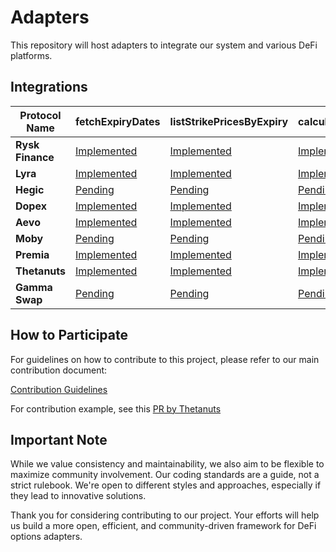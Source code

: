 # Adapters

This repository will host adapters to integrate our system and various DeFi platforms.

## Integrations

| **Protocol Name** | **fetchExpiryDates**                                     | **listStrikePricesByExpiry**                                     | **calculatePremiumForOption**                                     | **buyOptionContract**                                     | **addOptionToPosition**                                     | **exerciseOptionContract**                                 | **sellOptionBackToIssuer**                                 | **transferOptionOwnership**                                 |
| ----------------- | -------------------------------------------------------- | ---------------------------------------------------------------- | ----------------------------------------------------------------- | --------------------------------------------------------- | ----------------------------------------------------------- | ---------------------------------------------------------- | ---------------------------------------------------------- | ----------------------------------------------------------- |
| **Rysk Finance**  | [Implemented](./rysk-finance/fetchExpiryDates/CONTRIBUTE.md) | [Implemented](./rysk-finance/listStrikePricesByExpiry/CONTRIBUTE.md) | [Implemented](./rysk-finance/calculatePremiumForOption/CONTRIBUTE.md) | [Implemented](./rysk-finance/buyOptionContract/CONTRIBUTE.md) | [Implemented](./rysk-finance/addOptionToPosition/CONTRIBUTE.md) | [Pending](./rysk-finance/exerciseOptionContract/CONTRIBUTE.md) | [Pending](./rysk-finance/sellOptionBackToIssuer/CONTRIBUTE.md) | [Pending](./rysk-finance/transferOptionOwnership/CONTRIBUTE.md) |
| **Lyra**          | [Implemented](./lyra/fetchExpiryDates/CONTRIBUTE.md)         | [Implemented](./lyra/listStrikePricesByExpiry/CONTRIBUTE.md)         | [Implemented](./lyra/calculatePremiumForOption/CONTRIBUTE.md)         | [Pending](./lyra/buyOptionContract/CONTRIBUTE.md)             | [Pending](./lyra/addOptionToPosition/CONTRIBUTE.md)             | [Pending](./lyra/exerciseOptionContract/CONTRIBUTE.md)         | [Pending](./lyra/sellOptionBackToIssuer/CONTRIBUTE.md)         | [Pending](./lyra/transferOptionOwnership/CONTRIBUTE.md)         |
| **Hegic**         | [Pending](./hegic/fetchExpiryDates/CONTRIBUTE.md)            | [Pending](./hegic/listStrikePricesByExpiry/CONTRIBUTE.md)            | [Pending](./hegic/calculatePremiumForOption/CONTRIBUTE.md)            | [Pending](./hegic/buyOptionContract/CONTRIBUTE.md)            | [Pending](./hegic/addOptionToPosition/CONTRIBUTE.md)            | [Pending](./hegic/exerciseOptionContract/CONTRIBUTE.md)        | [Pending](./hegic/sellOptionBackToIssuer/CONTRIBUTE.md)        | [Pending](./hegic/transferOptionOwnership/CONTRIBUTE.md)        |
| **Dopex**         | [Implemented](./dopex/fetchExpiryDates/CONTRIBUTE.md)            | [Implemented](./dopex/listStrikePricesByExpiry/CONTRIBUTE.md)            | [Implemented](./dopex/calculatePremiumForOption/CONTRIBUTE.md)            | [Pending](./dopex/buyOptionContract/CONTRIBUTE.md)            | [Pending](./dopex/addOptionToPosition/CONTRIBUTE.md)            | [Pending](./dopex/exerciseOptionContract/CONTRIBUTE.md)        | [Pending](./dopex/sellOptionBackToIssuer/CONTRIBUTE.md)        | [Pending](./dopex/transferOptionOwnership/CONTRIBUTE.md)        |
| **Aevo**          | [Implemented](./aevo/fetchExpiryDates/CONTRIBUTE.md)         | [Implemented](./aevo/listStrikePricesByExpiry/CONTRIBUTE.md)         | [Implemented](aevo/calculatePremiumForOption/CONTRIBUTE.md)       | [Pending](./aevo/buyOptionContract/CONTRIBUTE.md)             | [Pending](./aevo/addOptionToPosition/CONTRIBUTE.md)             | [Pending](./aevo/exerciseOptionContract/CONTRIBUTE.md)         | [Pending](./aevo/sellOptionBackToIssuer/CONTRIBUTE.md)         | [Pending](./aevo/transferOptionOwnership/CONTRIBUTE.md)         |
| **Moby**          | [Pending](./moby/fetchExpiryDates/CONTRIBUTE.md)             | [Pending](./moby/listStrikePricesByExpiry/CONTRIBUTE.md)             | [Pending](./moby/calculatePremiumForOption/CONTRIBUTE.md)             | [Pending](./moby/buyOptionContract/CONTRIBUTE.md)             | [Pending](./moby/addOptionToPosition/CONTRIBUTE.md)             | [Pending](./moby/exerciseOptionContract/CONTRIBUTE.md)         | [Pending](./moby/sellOptionBackToIssuer/CONTRIBUTE.md)         | [Pending](./moby/transferOptionOwnership/CONTRIBUTE.md)         |
| **Premia**        | [Implemented](./premia/fetchExpiryDates/CONTRIBUTE.md)       | [Implemented](./premia/listStrikePricesByExpiry/CONTRIBUTE.md)       | [Implemented](./premia/calculatePremiumForOption/CONTRIBUTE.md)       | [Pending](./premia/buyOptionContract/CONTRIBUTE.md)           | [Pending](./premia/addOptionToPosition/CONTRIBUTE.md)           | [Pending](./premia/exerciseOptionContract/CONTRIBUTE.md)       | [Pending](./premia/sellOptionBackToIssuer/CONTRIBUTE.md)       | [Pending](./premia/transferOptionOwnership/CONTRIBUTE.md)       |
| **Thetanuts**     | [Implemented](thetanuts/fetchExpiryDates/CONTRIBUTE.md)        | [Implemented](./thetanuts/listStrikePricesByExpiry/CONTRIBUTE.md)        | [Implemented](./thetanuts/calculatePremiumForOption/CONTRIBUTE.md)        | [Pending](./thetanuts/buyOptionContract/CONTRIBUTE.md)        | [Pending](./thetanuts/addOptionToPosition/CONTRIBUTE.md)        | [Pending](./thetanuts/exerciseOptionContract/CONTRIBUTE.md)    | [Pending](./thetanuts/sellOptionBackToIssuer/CONTRIBUTE.md)    | [Pending](./thetanuts/transferOptionOwnership/CONTRIBUTE.md)    |
| **Gamma Swap**    | [Pending](./gamma-swap/fetchExpiryDates/CONTRIBUTE.md)       | [Pending](./gamma-swap/listStrikePricesByExpiry/CONTRIBUTE.md)       | [Pending](./gamma-swap/calculatePremiumForOption/CONTRIBUTE.md)       | [Pending](./gamma-swap/buyOptionContract/CONTRIBUTE.md)       | [Pending](./gamma-swap/addOptionToPosition/CONTRIBUTE.md)       | [Pending](./gamma-swap/exerciseOptionContract/CONTRIBUTE.md)   | [Pending](./gamma-swap/sellOptionBackToIssuer/CONTRIBUTE.md)   | [Pending](./gamma-swap/transferOptionOwnership/CONTRIBUTE.md)   |

## How to Participate

For guidelines on how to contribute to this project, please refer to our main contribution document:

[Contribution Guidelines](https://github.com/grixprotocol/defi-options-adapters/blob/main/CONTRIBUTE.md)

For contribution example, see this [PR by Thetanuts](https://github.com/grixprotocol/defi-options-adapters/pull/4)

## Important Note

While we value consistency and maintainability, we also aim to be flexible to maximize community involvement. Our coding standards are a guide, not a strict rulebook. We're open to different styles and approaches, especially if they lead to innovative solutions.

Thank you for considering contributing to our project. Your efforts will help us build a more open, efficient, and community-driven framework for DeFi options adapters.
